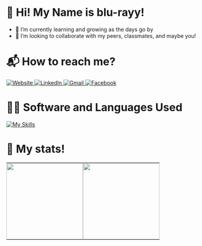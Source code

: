 # 👋 Hi! My Name is blu-rayy!
- 🌱 I’m currently learning and growing as the days go by
- 💞️ I’m looking to collaborate with my peers, classmates, and maybe you!

# 📬 How to reach me?
<!--
source for adding more badges in the future:
https://github.com/alexandresanlim/Badges4-README.md-Profile?tab=readme-ov-file
-->

<a href="https://202311645.wixstudio.io/kristian-bautista" onclick="window.open(this.href); return false;">
  <img src="https://img.shields.io/badge/website-000000?style=for-the-badge&logo=About.me&logoColor=white" alt="Website">
</a>

<a href="https://www.linkedin.com/in/kristian-bautista-1a5a60307/" onclick="window.open(this.href); return false;">
  <img src="https://img.shields.io/badge/LinkedIn-0077B5?style=for-the-badge&logo=linkedin&logoColor=white" alt="LinkedIn">
</a>

<a href="mailto:kristiandavidbautista@gmail.com">
  <img src="https://img.shields.io/badge/Gmail-D14836?style=for-the-badge&logo=gmail&logoColor=white" alt="Gmail">
</a>

<a href="https://www.facebook.com/D8VDD/" onclick="window.open(this.href); return false;">
  <img src="https://img.shields.io/badge/Facebook-1877F2?style=for-the-badge&logo=facebook&logoColor=white" alt="Facebook">
</a>

# 👨‍💻 Software and Languages Used
<!--
source for adding more icons:
https://github.com/tandpfun/skill-icons?tab=readme-ov-file
-->
[![My Skills](https://skillicons.dev/icons?i=py,java,cpp,php,html,css,js,vscode,figma,pr,ps,ae,il)](https://skillicons.dev)

# 🔢 My stats!
<!-- 
source for modifying in the future:
https://github.com/anuraghazra/github-readme-stats?tab=readme-ov-file#customization
-->
<table style="border-collapse: collapse; border-spacing: 0; margin: 0; padding: 0;">
  <tr>
    <td style="padding: 0;">
      <a href="https://github.com/blu-rayy">
        <img height="200" src="https://github-readme-stats.vercel.app/api?username=blu-rayy&show_icons=true&include_all_commits=true&hide_rank=true&theme=transparent&title_color=ffffff&text_color=ffffff" />
      </a>
    </td>
    <td style="padding: 0;">
      <a href="https://github.com/blu-rayy">
        <img height="200" src="https://github-readme-stats.vercel.app/api/top-langs?username=blu-rayy&layout=compact&langs_count=8&card_width=320&theme=transparent&title_color=ffffff&text_color=ffffff" />
      </a>
    </td>
  </tr>
</table>





<!---
blu-rayy/blu-rayy is a ✨ special ✨ repository because its `README.md` (this file) appears on your GitHub profile.
You can click the Preview link to take a look at your changes.
--->
